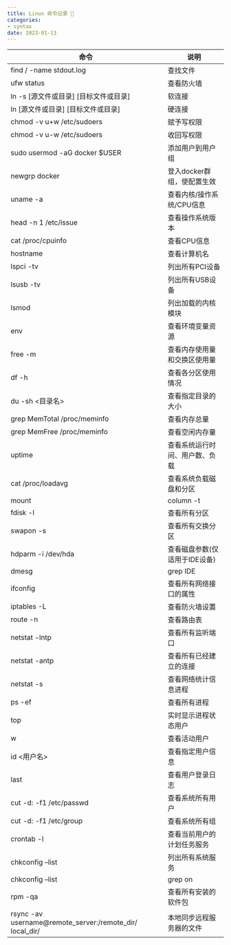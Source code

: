 ```yaml
---
title: Linux 命令记录 🙈
categories:
- syntax
date: 2023-01-13
---
```


| 命令                                                     | 说明                           |
| -------------------------------------------------------- | ------------------------------ |
| find / -name stdout.log                                  | 查找文件                       |
| ufw status                                               | 查看防火墙                     |
| ln  -s  [源文件或目录]  [目标文件或目录]                 | 软连接                         |
| ln  [源文件或目录]  [目标文件或目录]                     | 硬连接                         |
| chmod -v u+w /etc/sudoers                                | 赋予写权限                     |
| chmod -v u-w /etc/sudoers                                | 收回写权限                     |
| sudo usermod -aG docker $USER                            | 添加用户到用户组               |
| newgrp docker                                            | 登入docker群组，使配置生效     |
| uname -a                                                 | 查看内核/操作系统/CPU信息      |
| head -n 1 /etc/issue                                     | 查看操作系统版本               |
| cat /proc/cpuinfo                                        | 查看CPU信息                    |
| hostname                                                 | 查看计算机名                   |
| lspci -tv                                                | 列出所有PCI设备                |
| lsusb -tv                                                | 列出所有USB设备                |
| lsmod                                                    | 列出加载的内核模块             |
| env                                                      | 查看环境变量资源               |
| free -m                                                  | 查看内存使用量和交换区使用量   |
| df -h                                                    | 查看各分区使用情况             |
| du -sh <目录名>                                          | 查看指定目录的大小             |
| grep MemTotal /proc/meminfo                              | 查看内存总量                   |
| grep MemFree /proc/meminfo                               | 查看空闲内存量                 |
| uptime                                                   | 查看系统运行时间、用户数、负载 |
| cat /proc/loadavg                                        | 查看系统负载磁盘和分区         |
| mount                                                    | column -t                      | 查看挂接的分区状态            |
| fdisk -l                                                 | 查看所有分区                   |
| swapon -s                                                | 查看所有交换分区               |
| hdparm -i /dev/hda                                       | 查看磁盘参数(仅适用于IDE设备)  |
| dmesg                                                    | grep IDE                       | 查看启动时IDE设备检测状况网络 |
| ifconfig                                                 | 查看所有网络接口的属性         |
| iptables -L                                              | 查看防火墙设置                 |
| route -n                                                 | 查看路由表                     |
| netstat -lntp                                            | 查看所有监听端口               |
| netstat -antp                                            | 查看所有已经建立的连接         |
| netstat -s                                               | 查看网络统计信息进程           |
| ps -ef                                                   | 查看所有进程                   |
| top                                                      | 实时显示进程状态用户           |
| w                                                        | 查看活动用户                   |
| id <用户名>                                              | 查看指定用户信息               |
| last                                                     | 查看用户登录日志               |
| cut -d: -f1 /etc/passwd                                  | 查看系统所有用户               |
| cut -d: -f1 /etc/group                                   | 查看系统所有组                 |
| crontab -l                                               | 查看当前用户的计划任务服务     |
| chkconfig –list                                          | 列出所有系统服务               |
| chkconfig –list                                          | grep on                        | 列出所有启动的系统服务程序    |
| rpm -qa                                                  | 查看所有安装的软件包           |
| rsync -av username@remote_server:/remote_dir/ local_dir/ | 本地同步远程服务器的文件       |

